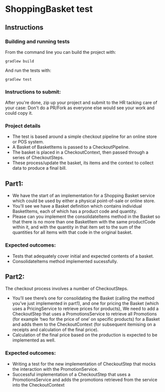 # ShoppingBasket test

## Instructions

### Building and running tests
From the command line you can build the project with:
``` 
gradlew build
```

And run the tests with:
```
gradlew test
```

### Instructions to submit:

After you're done, zip up your project and submit to the HR tacking care of your case:
Don't do a PR/Fork as everyone else would see your work and could copy it.


### Project details
* The test is based around a simple checkout pipeline for an online store or POS system.
* A Basket of BasketItems is passed to a CheckoutPipeline. 
* The basket is placed in a CheckoutContext, then passed through a series of CheckoutSteps. 
* These process/update the basket, its items and the context to collect data to produce a final bill.


## Part1:
* We have the start of an implementation for a Shopping Basket service which could be used by either a physical point-of-sale or online store. 
* You'll see we have a Basket definition which contains individual BasketItems, each of which has a product code and quantity. 
* Please can you implement the consolidateItems method in the Basket so that there is no more than one BasketItem with the same productCode within it, and with the quantity in that item set to the sum of the quantities for all items with that code in the original basket.

### Expected outcomes:
* Tests that adequately cover initial and expected contents of a basket.
* ConsolidateItems method implemented sucessfully.

## Part2:
The checkout process involves a number of CheckoutSteps. 
* You’ll see there’s one for consolidating the Basket (calling the method you’ve just implemented in part1), and one for pricing the Basket (which uses a PricingService to retrieve prices for products), We need to add a CheckoutStep that uses a PromotionsService to retrieve all Promotions (for example ‘two for the price of one’ on specific products) for a Basket and adds them to the CheckoutContext (for subsequent itemising on a receipts and calculation of the final price).
* Calculation of the final price based on the production is expected to be implemented as well.

### Expected outcomes:
* Writing a test for the new implementation of CheckoutStep that mocks the interaction with the PromotionService.
* Successful implementation of a CheckoutStep that uses a PromotionsService and adds the promotions retrieved from the service into the CheckoutContext
